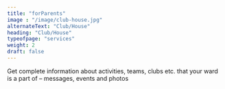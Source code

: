 ```yaml
---
title: "forParents"
image : "/image/club-house.jpg"
alternateText: "Club/House"
heading: "Club/House"
typeofpage: "services"
weight: 2
draft: false
---
```


<p>Get complete information about activities, teams, clubs etc. that your ward is a part of – messages, events and photos</p>